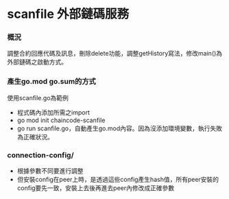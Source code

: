 # scanfile 外部鏈碼服務
### 概況
調整合約回應代碼及訊息，刪除delete功能，調整getHistory寫法，修改main()為外部鏈碼之啟動方式。
### 產生go.mod go.sum的方式
使用scanfile.go為範例
* 程式碼內添加所需之import
* go mod init chaincode-scanfile
* go run scanfile.go，自動產生go.mod內容。因為沒添加環境變數，執行失敗為正確狀況。
### connection-config/
* 根據參數不同要進行調整
* 但安裝config在peer上時，是透過這些config產生hash值，所有peer安裝的config要先一致，安裝上去後再進去peer內修改成正確參數

